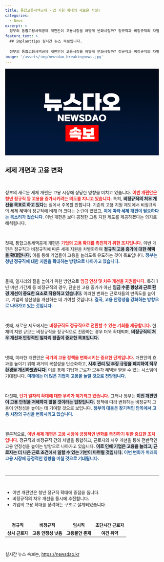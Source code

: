 ```yaml
---
title: 통합고용세액공제 기업 지원 확대의 새로운 사실!
categories:
  - News
excerpt: >
  정부의 통합고용세액공제 개편안이 고용시장을 어떻게 변화시킬까? 정규직과 비정규직의 차별을 해소하고, 처우 개선을 위한 혁신적인 지원이 예고된다! 클릭하여 자세히 알아보세요!
feature_text: >
  ## implanttips 실시간 뉴스 속보입니다.

  정부의 통합고용세액공제 개편안이 고용시장을 어떻게 변화시킬까? 정규직과 비정규직의 차별을 해소하고, 처우 개선을 위한 혁신적인 지원이 예고된다! 클릭하여 자세히 알아보세요!
image: '/assets/img/newsdao_breakingnews.jpg'
---
```


<p><img src="/assets/img/newsdao_breakingnews.jpg" alt="implanttips 속보" /></p>

<h2 data-ke-size="size26">세제 개편과 고용 변화</h2>

<p data-ke-size="size16">&nbsp;</p>

<p>정부의 새로운 세제 개편은 고용 시장에 상당한 영향을 미치고 있습니다. <b><span style="color: #ee2323;">이번 개편안은 청년 정규직 등 고용을 증가시키려는 의도를 지니고 있습니다.</span></b> 특히, <b><span style="background-color: #21538527;">비정규직의 처우 개선을 목표로 하고 있다</span></b>는 점에서 주목할 만합니다. 기존의 고용 지원 제도에서 비정규직의 세제 혜택이 정규직에 비해 더 크다는 논란이 있었고, <b><span style="color: #1a5490;">이에 따라 세제 개편이 필요하다는 목소리가 컸습니다.</span></b> 이번 개편은 보다 공정한 고용 지원 제도를 제공하겠다는 의지로 해석됩니다.</p>

<p data-ke-size="size16">&nbsp;</p>

<p>첫째, 통합고용세액공제 개편은 <b><span style="color: #ee2323;">기업의 고용 확대를 촉진하기 위한 조치입니다.</span></b> 이번 개편은 정규직과 비정규직에 따른 세제 지원을 차별화하여 <b><span style="background-color: #21538527;">정규직 고용 증가에 대한 혜택을 확대합니다.</span></b> 이를 통해 기업들이 고용을 늘리도록 유도하는 것이 목표입니다. <b><span style="color: #1a5490;">정부는 청년 정규직에 대한 지원을 확대하는 방향으로 나아가고 있습니다.</span></b></p>

<p data-ke-size="size16">&nbsp;</p>

<p>둘째, 일자리의 질을 높이기 위한 방안으로 <b><span style="color: #ee2323;">임금 인상 및 처우 개선을 지원합니다.</span></b> 특히 1년 미만 기간제 등 비정규직의 경우, 단순한 고용 증가가 아닌 <b><span style="background-color: #21538527;">임금 수준 향상과 근로 환경 개선이 중요한 요소로 작용하고 있습니다.</span></b> 이러한 변화는 근로자들의 만족도를 높이고, 기업의 생산성을 개선하는 데 기여할 것입니다. <b><span style="color: #1a5490;">결국, 고용 안정성을 강화하는 방향으로 나아가고 있는 것입니다.</span></b></p>

<p data-ke-size="size16">&nbsp;</p>

<p>셋째, 새로운 제도에서는 <b><span style="color: #ee2323;">비정규직도 정규직으로 전환할 수 있는 기회를 제공합니다.</span></b> 현재의 지원 규모는 비정규직을 정규직으로 전환하는 경우 더욱 확대되며, <b><span style="background-color: #21538527;">비정규직의 처우 개선과 안정적인 일자리 창출이 중요한 목표입니다.</span></b> </p>

<p data-ke-size="size16">&nbsp;</p>

<p>넷째, 이러한 개편안은 <b><span style="color: #ee2323;">국가의 고용 정책을 변화시키는 중요한 단계입니다.</span></b> 개편안의 효과를 높이기 위해 과거의 복잡성을 단순화하고, <b><span style="background-color: #21538527;">사후 관리 및 추징 규정을 폐지하여 직무 환경을 개선하였습니다.</span></b> 이를 통해 기업과 근로자 모두가 혜택을 받을 수 있는 시스템이 기대됩니다. <b><span style="color: #1a5490;">미래에는 더 많은 기업이 고용을 늘릴 것으로 전망됩니다.</span></b></p>

<p data-ke-size="size16">&nbsp;</p>

<p>다섯째, <b><span style="color: #ee2323;">단기 일자리 확대에 대한 우려가 제기되고 있습니다.</span></b> 그러나 정부는 <b><span style="background-color: #21538527;">이번 개편안이 고용 안정을 저해하지 않을 것이라는 입장입니다.</span></b> 정책에 따라 변화하는 비정규직 고용이 안정성을 높이는 데 기여할 것으로 보입니다. <b><span style="color: #1a5490;">정부의 대응은 장기적인 안목에서 고용 시장의 구성을 변화시키고 있습니다.</span></b></p>

<p data-ke-size="size16">&nbsp;</p>

<p>결론적으로, <b><span style="color: #ee2323;">이번 세제 개편은 고용 시장에 긍정적인 변화를 촉진하기 위한 중요한 조치입니다.</span></b> 정규직과 비정규직 간의 차별을 통합하고, 근로자의 처우 개선을 통해 전반적인 고용 안정성을 높이는 방향으로 나아가고 있습니다. <b><span style="background-color: #21538527;">이로 인해 기업은 고용을 늘리고, 근로자는 더 나은 근로 조건에서 일할 수 있는 기반이 마련될 것입니다.</span></b> <b><span style="color: #1a5490;">이번 변화가 미래의 고용 시장에 긍정적인 영향을 미칠 것으로 기대됩니다.</span></b></p>

<p data-ke-size="size16">&nbsp;</p>

<hr>

<p data-ke-size="size16">&nbsp;</p>

<ul>
  <li>이번 개편안은 청년 정규직 확대에 중점을 둡니다.</li>
  <li>비정규직의 처우 개선을 동시에 추진합니다.</li>
  <li>기업의 고용 확대를 장려하는 구조로 설계되었습니다.</li>
</ul>

<p data-ke-size="size16">&nbsp;</p>

<table>
  <thead>
    <tr>
      <td style="text-align: center; height: 17px;"><b>정규직</b></td>
      <td style="text-align: center; height: 17px;"><b>비정규직</b></td>
      <td style="text-align: center; height: 17px;"><b>임시직</b></td>
      <td style="text-align: center; height: 17px;"><b>초단시간 근로자</b></td>
    </tr>
  </thead>
  <tbody>
    <tr>
      <td style="text-align: center; height: 17px;"><b>상시 근로자</b></td>
      <td style="text-align: center; height: 17px;"><b>고용 안정성 낮음</b></td>
      <td style="text-align: center; height: 17px;"><b>고용불안 존재</b></td>
      <td style="text-align: center; height: 17px;"><b>여건 취약</b></td>
    </tr>
  </tbody>
</table>

<p data-ke-size="size16">&nbsp;</p>
실시간 뉴스 속보는, <a href="https://newsdao.kr" rel="dofollow">https://newsdao.kr</a>


